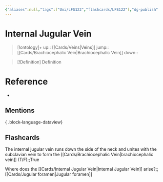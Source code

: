 ```yaml
---
{"aliases":null,"tags":["Uni/LFS122","flashcards/LFS122"],"dg-publish":true,"permalink":"/cards/internal-jugular-vein/","dgPassFrontmatter":true}
---
```


# Internal Jugular Vein

> [!ontology]+
> up:: [[Cards/Veins\|Veins]]
> jump:: [[Cards/Brachiocephalic Vein\|Brachiocephalic Vein]]
> down:: 

> [!Definition] Definition

# Reference

- 

## Mentions


{ .block-language-dataview}

## Flashcards

The internal jugular vein runs down the side of the neck and unites with the subclavian vein to form the [[Cards/Brachiocephalic Vein\|brachiocephalic vein]] (T/F);;True
<!--SR:!2023-10-25,2,150-->

Where does the [[Cards/Internal Jugular Vein\|Internal Jugular Vein]] arise?;;[[Cards/Jugular foramen\|Jugular foramen]]
<!--SR:!2023-10-26,2,150-->